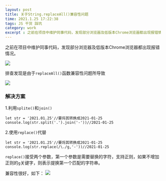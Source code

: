 ```yaml
---
layout: post
title: 关于String.replaceAll()兼容性问题
time: 2021.1.25 17:22:38
tags: JS 干货 踩坑
category: work
excerpt : 之前在项目中维护同事代码，发现部分浏览器及低版本Chrome浏览器都出现报错情况.排查发现是由于replaceAll()函数兼容性问题所导致
---
```

之前在项目中维护同事代码，发现部分浏览器及低版本Chrome浏览器都出现报错情况。

<img src="https://seven777777.github.io/myblog/images/post/2021-1-25-replaceAll-compatibility/pic01.png" />

排查发现是由于`replaceAll()`函数兼容性问题所导致

<img src="https://seven777777.github.io/myblog/images/post/2021-1-25-replaceAll-compatibility/pic02.png" />

### 解决方案

1.利用`splite()`和`join()`

```
let str = '2021.01.25'//要将其转换成2021-01-25
console.log(str.split('.').join('-'))//2021-01-25
```

2.使用`replace()`代替

 ```
let str = '2021.01.25'//要将其转换成2021-01-25
console.log(str.replace(/\./g,'-'))//2021-01-25
```

`replace()`接受两个参数，第一个参数是需要替换的字符，支持正则，如果不增加正则的`g`关键字，则表示提换第一个匹配的字符串。

兼容性很好，如下：
<img src="https://seven777777.github.io/myblog/images/post/2021-1-25-replaceAll-compatibility/pic03.png" />

